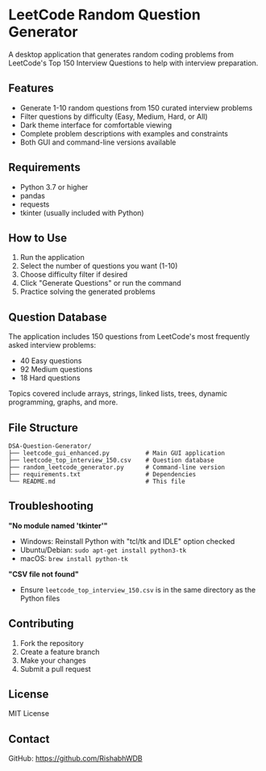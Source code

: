 # LeetCode Random Question Generator

A desktop application that generates random coding problems from LeetCode's Top 150 Interview Questions to help with interview preparation.

## Features

- Generate 1-10 random questions from 150 curated interview problems
- Filter questions by difficulty (Easy, Medium, Hard, or All)
- Dark theme interface for comfortable viewing
- Complete problem descriptions with examples and constraints
- Both GUI and command-line versions available

## Requirements

- Python 3.7 or higher
- pandas
- requests
- tkinter (usually included with Python)


## How to Use

1. Run the application
2. Select the number of questions you want (1-10)
3. Choose difficulty filter if desired
4. Click "Generate Questions" or run the command
5. Practice solving the generated problems

## Question Database

The application includes 150 questions from LeetCode's most frequently asked interview problems:

- 40 Easy questions
- 92 Medium questions  
- 18 Hard questions

Topics covered include arrays, strings, linked lists, trees, dynamic programming, graphs, and more.

## File Structure

```
DSA-Question-Generator/
├── leetcode_gui_enhanced.py          # Main GUI application
├── leetcode_top_interview_150.csv    # Question database
├── random_leetcode_generator.py      # Command-line version
├── requirements.txt                  # Dependencies
└── README.md                         # This file
```

## Troubleshooting

**"No module named 'tkinter'"**
- Windows: Reinstall Python with "tcl/tk and IDLE" option checked
- Ubuntu/Debian: `sudo apt-get install python3-tk`
- macOS: `brew install python-tk`

**"CSV file not found"**
- Ensure `leetcode_top_interview_150.csv` is in the same directory as the Python files

## Contributing

1. Fork the repository
2. Create a feature branch
3. Make your changes
4. Submit a pull request

## License

MIT License

## Contact

GitHub: https://github.com/RishabhWDB
